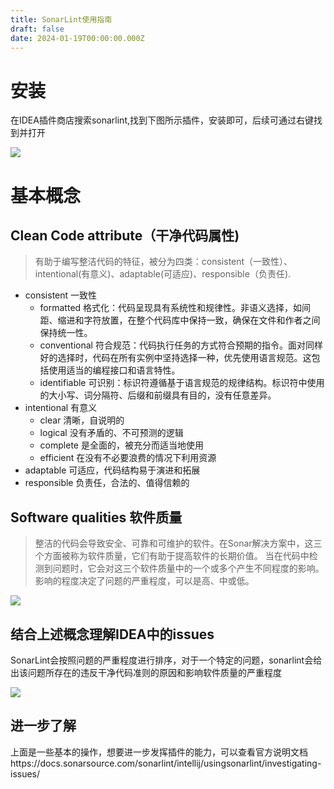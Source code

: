 ```yaml
---
title: SonarLint使用指南
draft: false
date: 2024-01-19T00:00:00.000Z
---
```

# 安装
在IDEA插件商店搜索sonarlint,找到下图所示插件，安装即可，后续可通过右键找到并打开

![](https://imagebed-1300955178.cos.ap-beijing.myqcloud.com/202312061006149.png)

# 基本概念
## Clean Code attribute（干净代码属性)
>有助于编写整洁代码的特征，被分为四类：consistent（一致性）、intentional(有意义)、adaptable(可适应)、responsible（负责任).
- consistent 一致性
	- formatted 格式化：代码呈现具有系统性和规律性。非语义选择，如间距、缩进和字符放置，在整个代码库中保持一致，确保在文件和作者之间保持统一性。
	- conventional 符合规范：代码执行任务的方式符合预期的指令。面对同样好的选择时，代码在所有实例中坚持选择一种，优先使用语言规范。这包括使用适当的编程接口和语言特性。
	- identifiable 可识别：标识符遵循基于语言规范的规律结构。标识符中使用的大小写、词分隔符、后缀和前缀具有目的，没有任意差异。
- intentional 有意义
	- clear 清晰，自说明的
	- logical 没有矛盾的、不可预测的逻辑
	- complete 是全面的，被充分而适当地使用
	- efficient 在没有不必要浪费的情况下利用资源
- adaptable 可适应，代码结构易于演进和拓展
- responsible 负责任，合法的、值得信赖的
## Software qualities 软件质量
> 整洁的代码会导致安全、可靠和可维护的软件。在Sonar解决方案中，这三个方面被称为软件质量，它们有助于提高软件的长期价值。
   当在代码中检测到问题时，它会对这三个软件质量中的一个或多个产生不同程度的影响。影响的程度决定了问题的严重程度，可以是高、中或低。

![](https://imagebed-1300955178.cos.ap-beijing.myqcloud.com/202312060942199.png)
## 结合上述概念理解IDEA中的issues
SonarLint会按照问题的严重程度进行排序，对于一个特定的问题，sonarlint会给出该问题所存在的违反干净代码准则的原因和影响软件质量的严重程度

![](https://imagebed-1300955178.cos.ap-beijing.myqcloud.com/202312060956722.png)

## 进一步了解
上面是一些基本的操作，想要进一步发挥插件的能力，可以查看官方说明文档https://docs.sonarsource.com/sonarlint/intellij/usingsonarlint/investigating-issues/


